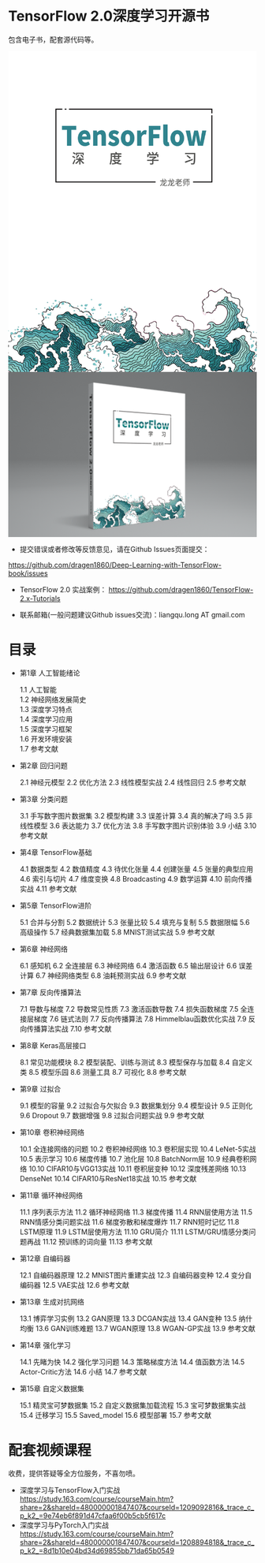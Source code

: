 # TensorFlow 2.0深度学习开源书

包含电子书，配套源代码等。

<p align="center">
  <img src="assets/1.jpg" align="center" width="600">
  <img src="assets/2.png" align="center" width="600">
</p>

-	提交错误或者修改等反馈意见，请在Github Issues页面提交：

https://github.com/dragen1860/Deep-Learning-with-TensorFlow-book/issues

-	TensorFlow 2.0 实战案例：
https://github.com/dragen1860/TensorFlow-2.x-Tutorials

-	联系邮箱(一般问题建议Github issues交流)：liangqu.long AT gmail.com

# 目录
- 第1章 人工智能绪论

  1.1 人工智能  
  1.2 神经网络发展简史  
  1.3 深度学习特点  
  1.4 深度学习应用  
  1.5 深度学习框架  
  1.6 开发环境安装  
  1.7 参考文献
  

- 第2章 回归问题

  2.1 神经元模型
  2.2 优化方法
  2.3 线性模型实战
  2.4 线性回归
  2.5 参考文献

- 第3章 分类问题

  3.1 手写数字图片数据集
  3.2 模型构建
  3.3 误差计算
  3.4 真的解决了吗
  3.5 非线性模型
  3.6 表达能力
  3.7 优化方法
  3.8 手写数字图片识别体验
  3.9 小结
  3.10 参考文献

- 第4章 TensorFlow基础

  4.1 数据类型
  4.2 数值精度
  4.3 待优化张量
  4.4 创建张量
  4.5 张量的典型应用
  4.6 索引与切片
  4.7 维度变换
  4.8 Broadcasting
  4.9 数学运算
  4.10 前向传播实战
  4.11 参考文献

- 第5章 TensorFlow进阶

  5.1 合并与分割
  5.2 数据统计
  5.3 张量比较
  5.4 填充与复制
  5.5 数据限幅
  5.6 高级操作
  5.7 经典数据集加载
  5.8 MNIST测试实战
  5.9 参考文献

- 第6章 神经网络

  6.1 感知机
  6.2 全连接层
  6.3 神经网络
  6.4 激活函数
  6.5 输出层设计
  6.6 误差计算
  6.7 神经网络类型
  6.8 油耗预测实战
  6.9 参考文献

- 第7章 反向传播算法

  7.1 导数与梯度
  7.2 导数常见性质
  7.3 激活函数导数
  7.4 损失函数梯度
  7.5 全连接层梯度
  7.6 链式法则
  7.7 反向传播算法
  7.8 Himmelblau函数优化实战
  7.9 反向传播算法实战
  7.10 参考文献

- 第8章 Keras高层接口

  8.1 常见功能模块
  8.2 模型装配、训练与测试
  8.3 模型保存与加载
  8.4 自定义类
  8.5 模型乐园
  8.6 测量工具
  8.7 可视化
  8.8 参考文献

- 第9章 过拟合

  9.1 模型的容量
  9.2 过拟合与欠拟合
  9.3 数据集划分
  9.4 模型设计
  9.5 正则化
  9.6 Dropout
  9.7 数据增强
  9.8 过拟合问题实战
  9.9 参考文献

- 第10章 卷积神经网络

  10.1 全连接网络的问题
  10.2 卷积神经网络
  10.3 卷积层实现
  10.4 LeNet-5实战
  10.5 表示学习
  10.6 梯度传播
  10.7 池化层
  10.8 BatchNorm层
  10.9 经典卷积网络
  10.10 CIFAR10与VGG13实战
  10.11 卷积层变种
  10.12 深度残差网络
  10.13 DenseNet
  10.14 CIFAR10与ResNet18实战
  10.15 参考文献

- 第11章 循环神经网络

  11.1 序列表示方法
  11.2 循环神经网络
  11.3 梯度传播
  11.4 RNN层使用方法
  11.5 RNN情感分类问题实战
  11.6 梯度弥散和梯度爆炸
  11.7 RNN短时记忆
  11.8 LSTM原理
  11.9 LSTM层使用方法
  11.10 GRU简介
  11.11 LSTM/GRU情感分类问题再战
  11.12 预训练的词向量
  11.13 参考文献

- 第12章 自编码器

  12.1 自编码器原理
  12.2 MNIST图片重建实战
  12.3 自编码器变种
  12.4 变分自编码器
  12.5 VAE实战
  12.6 参考文献

- 第13章 生成对抗网络

  13.1 博弈学习实例
  13.2 GAN原理
  13.3 DCGAN实战
  13.4 GAN变种
  13.5 纳什均衡
  13.6 GAN训练难题
  13.7 WGAN原理
  13.8 WGAN-GP实战
  13.9 参考文献

- 第14章 强化学习

  14.1 先睹为快
  14.2 强化学习问题
  14.3 策略梯度方法
  14.4 值函数方法
  14.5 Actor-Critic方法
  14.6 小结
  14.7 参考文献

- 第15章 自定义数据集

  15.1 精灵宝可梦数据集
  15.2 自定义数据集加载流程
  15.3 宝可梦数据集实战
  15.4 迁移学习
  15.5 Saved_model
  15.6 模型部署
  15.7 参考文献





#	配套视频课程

收费，提供答疑等全方位服务，不喜勿喷。

- 深度学习与TensorFlow入门实战
https://study.163.com/course/courseMain.htm?share=2&shareId=480000001847407&courseId=1209092816&_trace_c_p_k2_=9e74eb6f891d47cfaa6f00b5cb5f617c
- 深度学习与PyTorch入门实战
https://study.163.com/course/courseMain.htm?share=2&shareId=480000001847407&courseId=1208894818&_trace_c_p_k2_=8d1b10e04bd34d69855bb71da65b0549


